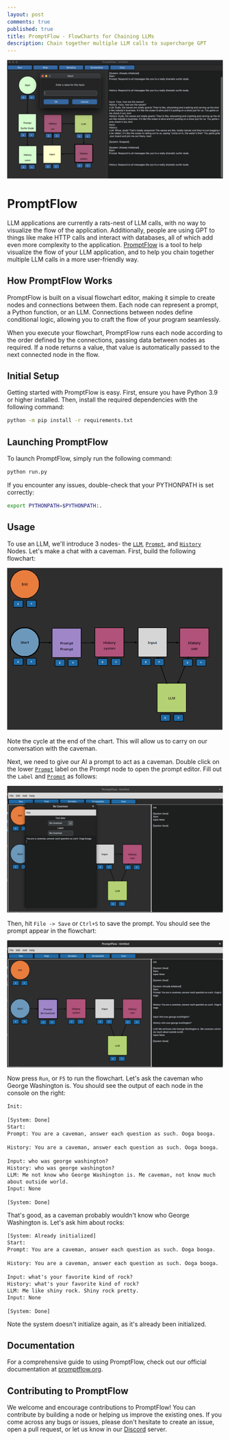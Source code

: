 ```yaml
---
layout: post
comments: true
published: true
title: PromptFlow - FlowCharts for Chaining LLMs
description: Chain together multiple LLM calls to supercharge GPT
---
```


![PromptFlow](..\images\promptflow\heroscreenshot.png)

# PromptFlow

LLM applications are currently a rats-nest of LLM calls, with no way to visualize the flow of the application. Additionally, people are using GPT to things like make HTTP calls and interact with databases, all of which add even more complexity to the application. [PromptFlow](http://www.promptflow.org) is a tool to help visualize the flow of your LLM application, and to help you chain together multiple LLM calls in a more user-friendly way.


## How PromptFlow Works

PromptFlow is built on a visual flowchart editor, making it simple to create nodes and connections between them. Each node can represent a prompt, a Python function, or an LLM. Connections between nodes define conditional logic, allowing you to craft the flow of your program seamlessly.

When you execute your flowchart, PromptFlow runs each node according to the order defined by the connections, passing data between nodes as required. If a node returns a value, that value is automatically passed to the next connected node in the flow.

## Initial Setup

Getting started with PromptFlow is easy. First, ensure you have Python 3.9 or higher installed. Then, install the required dependencies with the following command:

```bash
python -m pip install -r requirements.txt
```

## Launching PromptFlow

To launch PromptFlow, simply run the following command:

```bash
python run.py
```

If you encounter any issues, double-check that your PYTHONPATH is set correctly:

```bash
export PYTHONPATH=$PYTHONPATH:.
```

## Usage

To use an LLM, we'll introduce 3 nodes- the [`LLM`](LLM), [`Prompt`](Prompt), and [`History`](History) Nodes. Let's make a chat with a caveman. First, build the following flowchart:

![image](..\images\promptflow\caveman1.png)

Note the cycle at the end of the chart. This will allow us to carry on our conversation with the caveman.

Next, we need to give our AI a prompt to act as a caveman. Double click on the lower [`Prompt`](Prompt) label on the Prompt node to open the prompt editor. Fill out the `Label` and [`Prompt`](Prompt) as follows:

![image](..\images\promptflow\caveman2.png)

Then, hit `File -> Save` or `Ctrl+S` to save the prompt. You should see the prompt appear in the flowchart:

![image](..\images\promptflow\caveman3.png)

Now press `Run`, or `F5` to run the flowchart. Let's ask the caveman who George Washington is. You should see the output of each node in the console on the right:

```text
Init: 

[System: Done]
Start: 
Prompt: You are a caveman, answer each question as such. Ooga booga.

History: You are a caveman, answer each question as such. Ooga booga.

Input: who was george washington?
History: who was george washington?
LLM: Me not know who George Washington is. Me caveman, not know much about outside world.
Input: None

[System: Done]
```

That's good, as a caveman probably wouldn't know who George Washington is. Let's ask him about rocks:

```text
[System: Already initialized]
Start: 
Prompt: You are a caveman, answer each question as such. Ooga booga.

History: You are a caveman, answer each question as such. Ooga booga.

Input: what's your favorite kind of rock?
History: what's your favorite kind of rock?
LLM: Me like shiny rock. Shiny rock pretty.
Input: None

[System: Done]
```

Note the system doesn't initialize again, as it's already been initialized.

## Documentation

For a comprehensive guide to using PromptFlow, check out our official documentation at [promptflow.org](promptflow.org).

## Contributing to PromptFlow

We welcome and encourage contributions to PromptFlow! You can contribute by building a node or helping us improve the existing ones. If you come across any bugs or issues, please don't hesitate to create an issue, open a pull request, or let us know in our [Discord](https://discord.com/invite/5MmV3FNCtN) server.
